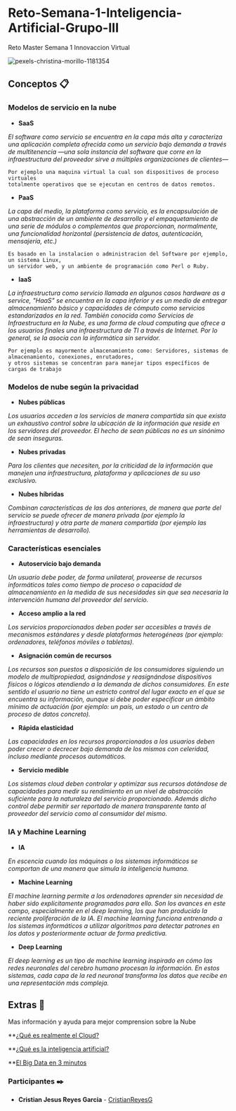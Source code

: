 # Reto-Semana-1-Inteligencia-Artificial-Grupo-III

Reto Master Semana 1 Innovaccion Virtual

![pexels-christina-morillo-1181354](https://user-images.githubusercontent.com/83602914/117176249-4be58f00-ad95-11eb-863a-e3b774efc8d1.jpg)

## Conceptos 📋

### Modelos de servicio en la nube

* **SaaS**

_El software como servicio se encuentra en la capa más alta y caracteriza una aplicación completa ofrecida como un servicio bajo demanda a través de multitenencia —una sola instancia del software que corre en la infraestructura del proveedor sirve a múltiples organizaciones de clientes—_

```
Por ejemplo una maquina virtual la cual son dispositivos de proceso virtuales 
totalmente operativos que se ejecutan en centros de datos remotos.
```

* **PaaS**

_La capa del medio, la plataforma como servicio, es la encapsulación de una abstracción de un ambiente de desarrollo y el empaquetamiento de una serie de módulos o complementos que proporcionan, normalmente, una funcionalidad horizontal (persistencia de datos, autenticación, mensajería, etc.)_

```
Es basado en la instalacion o administracion del Software por ejemplo, un sistema Linux, 
un servidor web, y un ambiente de programación como Perl o Ruby.
```

* **IaaS**

_La infraestructura como servicio llamada en algunos casos hardware as a service, "HaaS" se encuentra en la capa inferior y es un medio de entregar almacenamiento básico y capacidades de cómputo como servicios estandarizados en la red. También conocida como Servicios de Infraestructura en la Nube, es una forma de cloud computing que ofrece a los usuarios finales una infraestructura de TI a través de Internet. Por lo general, se la asocia con la informática sin servidor._

```
Por ejemplo es mayormente almacenamiento como: Servidores, sistemas de almacenamiento, conexiones, enrutadores, 
y otros sistemas se concentran para manejar tipos específicos de cargas de trabajo
```

### Modelos de nube según la privacidad

* **Nubes públicas**

_Los usuarios acceden a los servicios de manera compartida sin que exista un exhaustivo control sobre la ubicación de la información que reside en los servidores del proveedor. El hecho de sean públicas no es un sinónimo de sean inseguras._


* **Nubes privadas**

_Para los clientes que necesiten, por la criticidad de la información que manejen una infraestructura, plataforma y aplicaciones de su uso exclusivo._


* **Nubes híbridas**

_Combinan características de las dos anteriores, de manera que parte del servicio se puede ofrecer de manera privada (por ejemplo la infraestructura) y otra parte de manera compartida (por ejemplo las herramientas de desarrollo)._



### Características esenciales

* **Autoservicio bajo demanda**

_Un usuario debe poder, de forma unilateral,  proveerse de recursos informáticos tales como tiempo de proceso o capacidad de almacenamiento en la medida de sus necesidades sin que sea necesaria la intervención humana del proveedor del servicio._



* **Acceso amplio a la red**

_Los servicios proporcionados deben poder ser accesibles a través de mecanismos estándares y desde plataformas heterogéneas (por ejemplo: ordenadores, teléfonos móviles o tabletas)._



* **Asignación común de recursos**

_Los recursos son puestos a disposición de los consumidores siguiendo un modelo de multipropiedad, asignándose y reasignándose dispositivos físicos o lógicos atendiendo a la demanda de dichos consumidores. En este sentido el usuario no tiene un estricto control del lugar exacto en el que se encuentra su información, aunque sí debe poder especificar un ámbito mínimo de actuación (por ejemplo: un país, un estado o un centro de proceso de datos concreto)._



* **Rápida elasticidad**

_Las capacidades en los recursos proporcionados a los usuarios deben poder crecer o decrecer bajo demanda de los mismos con celeridad, incluso mediante procesos automáticos._


* **Servicio medible**

_Los sistemas cloud deben controlar y optimizar sus recursos dotándose de capacidades para medir su rendimiento en un nivel de abstracción suficiente para la naturaleza del servicio proporcionado. Además dicho control debe permitir ser reportado de manera transparente tanto al proveedor del servicio como al consumidor del mismo._

### IA y Machine Learning

* **IA**


_En escencia cuando las máquinas o los sistemas informáticos se comportan de una manera que simula la inteligencia humana._

* **Machine Learning**

_El machine learning permite a los ordenadores aprender sin necesidad de haber sido explícitamente programados para ello. Son los avances en este campo, especialmente en el deep learning, los que han producido la reciente proliferación de la IA. El machine learning funciona entrenando a los sistemas informáticos a utilizar algoritmos para detectar patrones en los datos y posteriormente actuar de forma predictiva._

* **Deep Learning**

_El deep learning es un tipo de machine learning inspirado en cómo las redes neuronales del cerebro humano procesan la información. En estos sistemas, cada capa de la red neuronal transforma los datos que recibe en una representación más compleja._



## Extras 📖

Mas información y ayuda para mejor comprension sobre la Nube

**[¿Qué es realmente el Cloud?](https://www.youtube.com/watch?v=1rTs-tSqqv8)

**[¿Qué es la inteligencia artificial?](https://www.youtube.com/watch?v=NSf3o-wxtQ0)

**[El Big Data en 3 minutos](https://www.youtube.com/watch?v=w4vsFKMO7XA)


### Participantes ✒️
* **Cristian Jesus Reyes Garcia** - [CristianReyesG](https://github.com/CristianReyesG) 

